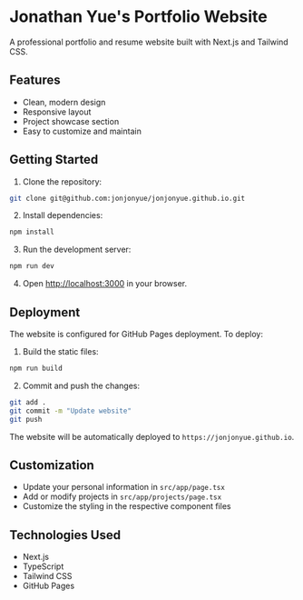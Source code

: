 # Jonathan Yue's Portfolio Website

A professional portfolio and resume website built with Next.js and Tailwind CSS.

## Features

- Clean, modern design
- Responsive layout
- Project showcase section
- Easy to customize and maintain

## Getting Started

1. Clone the repository:
```bash
git clone git@github.com:jonjonyue/jonjonyue.github.io.git
```

2. Install dependencies:
```bash
npm install
```

3. Run the development server:
```bash
npm run dev
```

4. Open [http://localhost:3000](http://localhost:3000) in your browser.

## Deployment

The website is configured for GitHub Pages deployment. To deploy:

1. Build the static files:
```bash
npm run build
```

2. Commit and push the changes:
```bash
git add .
git commit -m "Update website"
git push
```

The website will be automatically deployed to `https://jonjonyue.github.io`.

## Customization

- Update your personal information in `src/app/page.tsx`
- Add or modify projects in `src/app/projects/page.tsx`
- Customize the styling in the respective component files

## Technologies Used

- Next.js
- TypeScript
- Tailwind CSS
- GitHub Pages
